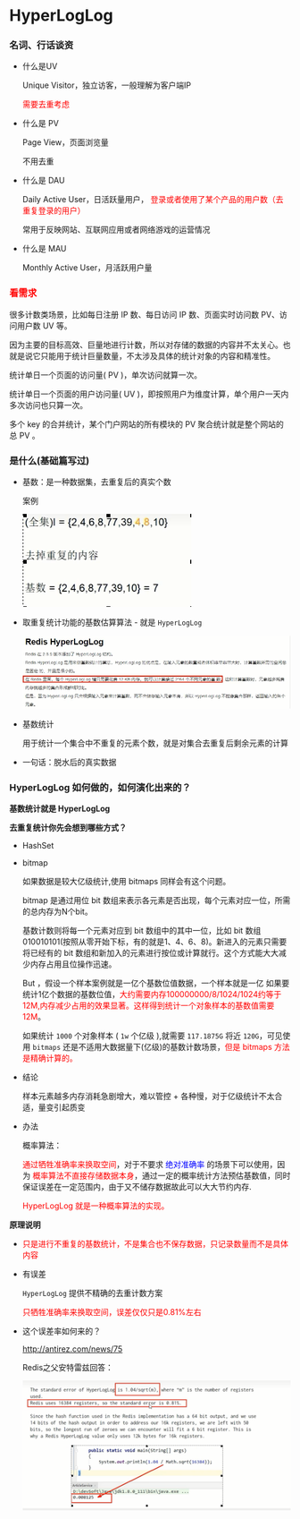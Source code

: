 # HyperLogLog

### 名词、行话谈资

- 什么是UV

  Unique Visitor，独立访客，一般理解为客户端IP

  <font color='red'>需要去重考虑</font>

- 什么是 PV

  Page View，页面浏览量

  不用去重

- 什么是 DAU

  Daily Active User，日活跃量用户， <font color='red'>登录或者使用了某个产品的用户数（去重复登录的用户）</font>

  常用于反映网站、互联网应用或者网络游戏的运营情况

- 什么是 MAU

  Monthly Active User，月活跃用户量

### <font color='red'>看需求</font>

很多计数类场景，比如每日注册 IP 数、每日访问 IP 数、页面实时访问数 PV、访问用户数 UV 等。

因为主要的目标高效、巨量地进行计数，所以对存储的数据的内容并不太关心。也就是说它只能用于统计巨量数量，不太涉及具体的统计对象的内容和精准性。

统计单日一个页面的访问量( PV )，单次访问就算一次。

统计单日一个页面的用户访问量( UV )，即按照用户为维度计算，单个用户一天内多次访问也只算一次。

多个 key 的合并统计，某个门户网站的所有模块的 PV 聚合统计就是整个网站的总 PV 。

### 是什么(基础篇写过)

- 基数：是一种数据集，去重复后的真实个数

  案例

  ![](images/3.基数统计.jpg)

- 取重复统计功能的基数估算算法 - 就是 `HyperLogLog`

  ![](images/4.HyperLogLog.jpg)

- 基数统计

  用于统计一个集合中不重复的元素个数，就是对集合去重复后剩余元素的计算     

- 一句话：脱水后的真实数据

### HyperLogLog 如何做的，如何演化出来的？

**基数统计就是 HyperLogLog**

**去重复统计你先会想到哪些方式？**

- HashSet

- bitmap

  如果数据是较大亿级统计,使用 bitmaps 同样会有这个问题。

  bitmap 是通过用位 bit 数组来表示各元素是否出现，每个元素对应一位，所需的总内存为N个bit。

  基数计数则将每一个元素对应到 bit 数组中的其中一位，比如 bit 数组 010010101(按照从零开始下标，有的就是1、4、6、8)。新进入的元素只需要将已经有的 bit 数组和新加入的元素进行按位或计算就行。这个方式能大大减少内存占用且位操作迅速。

  But ，假设一个样本案例就是一亿个基数位值数据，一个样本就是一亿
  如果要统计1亿个数据的基数位值，<font color='red'>大约需要内存100000000/8/1024/1024约等于12M,内存减少占用的效果显著。这样得到统计一个对象样本的基数值需要12M</font>。

  如果统计 `1000` 个对象样本 ( `1w` 个亿级 ),就需要 `117.1875G` 将近 `120G`，可见使用 `bitmaps` 还是不适用大数据量下(亿级)的基数计数场景，<font color='red'>但是 bitmaps 方法是精确计算的。</font>

- 结论

  样本元素越多内存消耗急剧增大，难以管控 + 各种慢，对于亿级统计不太合适，量变引起质变

- 办法

  概率算法：

  <font color='red'>通过牺牲准确率来换取空间</font>，对于不要求 <font color='blue'>绝对准确率</font> 的场景下可以使用，因为 <font color='red'>概率算法不直接存储数据本身</font>，通过一定的概率统计方法预估基数值，同时保证误差在一定范围内，由于又不储存数据故此可以大大节约内存.
  
  <font color='red'> HyperLogLog 就是一种概率算法的实现。</font>

**原理说明**

- <font color='red'>只是进行不重复的基数统计，不是集合也不保存数据，只记录数量而不是具体内容</font>

- 有误差

  `HyperLogLog` 提供不精确的去重计数方案

  <font color='red'>只牺牲准确率来换取空间，误差仅仅只是0.81%左右</font>

- 这个误差率如何来的？

  http://antirez.com/news/75

  Redis之父安特雷兹回答：

  ![](images/5.HyperLogLog误差率出处.jpg)







